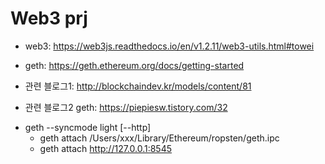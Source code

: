 # Web3 prj
 - web3: https://web3js.readthedocs.io/en/v1.2.11/web3-utils.html#towei
 - geth: https://geth.ethereum.org/docs/getting-started

 - 관련 블로그1: http://blockchaindev.kr/models/content/81
 - 관련 블로그2 geth: https://piepiesw.tistory.com/32

* geth  --syncmode light [--http]
    - geth attach /Users/xxx/Library/Ethereum/ropsten/geth.ipc
    - geth attach http://127.0.0.1:8545
